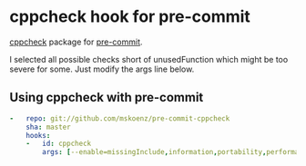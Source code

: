 # cppcheck hook for pre-commit

[cppcheck](https://github.com/danmar/cppcheck/) package for [pre-commit](http://pre-commit.com).

I selected all possible checks short of unusedFunction which might be too severe for some. Just modify the args line below.

## Using cppcheck with pre-commit

```yaml
-   repo: git://github.com/mskoenz/pre-commit-cppcheck
    sha: master
    hooks:
    -   id: cppcheck
        args: [--enable=missingInclude,information,portability,performance,style,warning]
```
